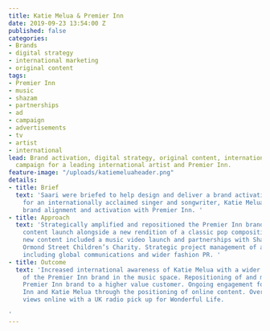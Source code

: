 ```yaml
---
title: Katie Melua & Premier Inn
date: 2019-09-23 13:54:00 Z
published: false
categories:
- Brands
- digital strategy
- international marketing
- original content
tags:
- Premier Inn
- music
- shazam
- partnerships
- ad
- campaign
- advertisements
- tv
- artist
- international
lead: Brand activation, digital strategy, original content, international brand activation
  campaign for a leading international artist and Premier Inn.
feature-image: "/uploads/katiemeluaheader.png"
details:
- title: Brief
  text: 'Saari were briefed to help design and deliver a brand activation and strategy
    for an internationally acclaimed singer and songwriter, Katie Melua, alongside
    brand alignment and activation with Premier Inn. '
- title: Approach
  text: 'Strategically amplified and repositioned the Premier Inn brand with an original
    content launch alongside a new rendition of a classic pop composition. Original
    new content included a music video launch and partnerships with Shazam and Great
    Ormond Street Children’s Charity. Strategic project management of all deliverables,
    including global communications and wider fashion PR. '
- title: Outcome
  text: 'Increased international awareness of Katie Melua with a wider distribution
    of the Premier Inn brand in the music space. Repositioning of and marketing the
    Premier Inn brand to a higher value customer. Ongoing engagement for both Premier
    Inn and Katie Melua through the positioning of online content. Over 10 million
    views online with a UK radio pick up for Wonderful Life.

'
---
```


